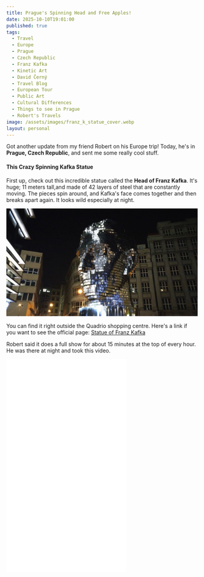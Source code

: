 ```yaml
---
title: Prague's Spinning Head and Free Apples!
date: 2025-10-10T19:01:00
published: true
tags:
  - Travel
  - Europe
  - Prague
  - Czech Republic
  - Franz Kafka
  - Kinetic Art
  - David Černý
  - Travel Blog
  - European Tour
  - Public Art
  - Cultural Differences
  - Things to see in Prague
  - Robert's Travels
image: /assets/images/franz_k_statue_cover.webp
layout: personal
---
```

Got another update from my friend Robert on his Europe trip\! Today, he's in **Prague, Czech Republic**, and sent me some really cool stuff.

#### This Crazy Spinning Kafka Statue

First up, check out this incredible statue called the **Head of Franz Kafka**. It's huge; 11 meters tall,and made of 42 layers of steel that are constantly moving. The pieces spin around, and Kafka's face comes together and then breaks apart again. It looks wild especially at night.

![Picture of the Franz Kafka statue in Prague at night with light reflecting of the stainless steel statue](/assets/images/franz_k_statue.jpg "Picture of the Franz Kafka statue in Prague at night with light reflecting of the stainless steel statue")

You can find it right outside the Quadrio shopping centre. Here's a link if you want to see the official page:
[Statue of Franz Kafka](https://www.quadrio.cz/en/franz-kafka-statue)

Robert said it does a full show for about 15 minutes at the top of every hour. He was there at night and took this video.

<iframe
width="315"
height="560"
src="[https://www.youtube.com/embed/y6z1No1Zues](https://www.google.com/search?q=https://www.youtube.com/embed/y6z1No1Zues)"
title="Head of Franz Kafka statue in Prague at night"
frameborder="0"
allow="accelerometer; autoplay; clipboard-write; encrypted-media; gyroscope; picture-in-picture; web-share"
allowfullscreen\>
</iframe\>

Seriously, how cool is that? It's awesome getting to see bits of Europe through his trip, and I love sharing the cool finds with you all. This is definitely on my list of things to see in person one day.

#### You Mean Apples Grow on Trees for Free?\!

But it wasn't just giant metal heads today. Later on, Robert saw something that really surprised him: apple trees in a park, with real, edible apples just hanging there for free.

He was amazed because, back home in Ghana, we're so used to buying expensive apples from sellers in traffic. And here they are just... growing in a park for anyone. It's funny how the simplest things can be the most surprising when you're somewhere new.

That's it from Prague for now\! Can't wait to see where he ends up next.
